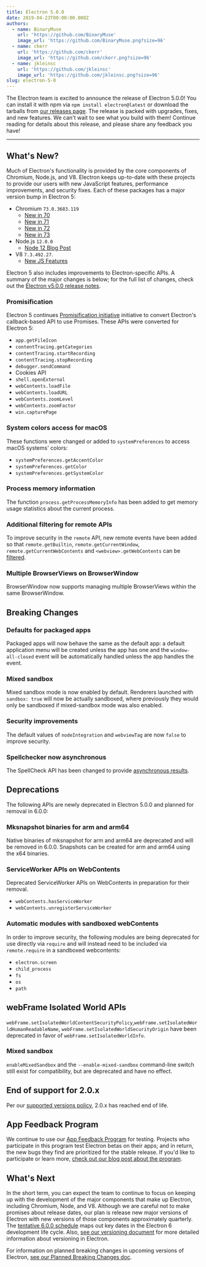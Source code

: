 ```yaml
---
title: Electron 5.0.0
date: 2019-04-23T00:00:00.000Z
authors:
  - name: BinaryMuse
    url: 'https://github.com/BinaryMuse'
    image_url: 'https://github.com/BinaryMuse.png?size=96'
  - name: ckerr
    url: 'https://github.com/ckerr'
    image_url: 'https://github.com/ckerr.png?size=96'
  - name: jkleinsc
    url: 'https://github.com/jkleinsc'
    image_url: 'https://github.com/jkleinsc.png?size=96'
slug: electron-5-0
---
```

The Electron team is excited to announce the release of Electron 5.0.0! You can install it with npm via `npm install electron@latest` or download the tarballs from [our releases page](https://github.com/electron/electron/releases/tag/v5.0.0). The release is packed with upgrades, fixes, and new features. We can't wait to see what you build with them! Continue reading for details about this release, and please share any feedback you have!

---

## What's New?

Much of Electron's functionality is provided by the core components of Chromium, Node.js, and V8. Electron keeps up-to-date with these projects to provide our users with new JavaScript features, performance improvements, and security fixes. Each of these packages has a major version bump in Electron 5:

- Chromium `73.0.3683.119`
  - [New in 70](https://developers.google.com/web/updates/2018/10/nic70)
  - [New in 71](https://developers.google.com/web/updates/2018/12/nic71)
  - [New in 72](https://developers.google.com/web/updates/2019/01/nic72)
  - [New in 73](https://developers.google.com/web/updates/2019/03/nic73)
- Node.js `12.0.0`
  - [Node 12 Blog Post](https://nodejs.org/en/blog/release/v12.0.0/)
- V8 `7.3.492.27`.
  - [New JS Features](https://twitter.com/mathias/status/1120700101637353473)

Electron 5 also includes improvements to Electron-specific APIs. A summary of the major changes is below; for the full list of changes, check out the [Electron v5.0.0 release notes](https://github.com/electron/electron/releases/tag/v5.0.0).

### Promisification

Electron 5 continues [Promisification initiative](https://github.com/electron/electron/blob/5-0-x/docs/api/promisification.md) initiative to convert Electron's callback-based API to use Promises. These APIs were converted for Electron 5:
* `app.getFileIcon`
* `contentTracing.getCategories`
* `contentTracing.startRecording`
* `contentTracing.stopRecording`
* `debugger.sendCommand`
* Cookies API
* `shell.openExternal`
* `webContents.loadFile`
* `webContents.loadURL`
* `webContents.zoomLevel`
* `webContents.zoomFactor`
* `win.capturePage`

### System colors access for macOS

These functions were changed or added to `systemPreferences` to access macOS systems' colors:
* `systemPreferences.getAccentColor`
* `systemPreferences.getColor`
* `systemPreferences.getSystemColor`

### Process memory information

The function `process.getProcessMemoryInfo` has been added to get memory usage statistics about the current process.

### Additional filtering for remote APIs

To improve security in the `remote` API, new remote events have been added so that `remote.getBuiltin`, `remote.getCurrentWindow`, `remote.getCurrentWebContents` and `<webview>.getWebContents` can be [filtered](https://github.com/electron/electron/blob/master/docs/tutorial/security.md#13-disable-or-limit-creation-of-new-windows).

### Multiple BrowserViews on BrowserWindow

BrowserWindow now supports managing multiple BrowserViews within the same BrowserWindow.

## Breaking Changes

### Defaults for packaged apps

Packaged apps will now behave the same as the default app: a default application menu will be created unless the app has one and the `window-all-closed` event will be automatically handled unless the app handles the event.

### Mixed sandbox

Mixed sandbox mode is now enabled by default. Renderers launched with `sandbox: true` will now be actually sandboxed, where previously they would only be sandboxed if mixed-sandbox mode was also enabled.

### Security improvements
The default values of `nodeIntegration` and `webviewTag` are now `false` to improve security.

### Spellchecker now asynchronous

The SpellCheck API has been changed to provide [asynchronous results](https://github.com/electron/electron/blob/5-0-x/docs/api/web-frame.md#webframesetspellcheckproviderlanguage-provider).

## Deprecations

The following APIs are newly deprecated in Electron 5.0.0 and planned for removal in 6.0.0:

### Mksnapshot binaries for arm and arm64
Native binaries of mksnapshot for arm and arm64 are deprecated and will be removed in 6.0.0. Snapshots can be created for arm and arm64 using the x64 binaries.

### ServiceWorker APIs on WebContents
Deprecated ServiceWorker APIs on WebContents in preparation for their removal.
* `webContents.hasServiceWorker`
* `webContents.unregisterServiceWorker`

### Automatic modules with sandboxed webContents
In order to improve security, the following modules are being deprecated for use directly via `require` and will instead need to be included via `remote.require` in a sandboxed webcontents:
* `electron.screen`
* `child_process`
* `fs`
* `os`
* `path`

## webFrame Isolated World APIs
`webFrame.setIsolatedWorldContentSecurityPolicy`,`webFrame.setIsolatedWorldHumanReadableName`, `webFrame.setIsolatedWorldSecurityOrigin` have been deprecated in favor of `webFrame.setIsolatedWorldInfo`.

### Mixed sandbox
`enableMixedSandbox` and the `--enable-mixed-sandbox` command-line switch still exist for compatibility, but are deprecated and have no effect.

## End of support for 2.0.x

Per our [supported versions policy](https://electronjs.org/docs/tutorial/support#supported-versions), 2.0.x has reached end of life.

## App Feedback Program

We continue to use our [App Feedback Program](https://electronjs.org/blog/app-feedback-program) for testing. Projects who participate in this program test Electron betas on their apps; and in return, the new bugs they find are prioritized for the stable release. If you'd like to participate or learn more, [check out our blog post about the program](https://electronjs.org/blog/app-feedback-program).

## What's Next

In the short term, you can expect the team to continue to focus on keeping up with the development of the major components that make up Electron, including Chromium, Node, and V8. Although we are careful not to make promises about release dates, our plan is release new major versions of Electron with new versions of those components approximately quarterly. The [tentative 6.0.0 schedule](https://electronjs.org/docs/tutorial/electron-timelines#600-release-schedule) maps out key dates in the Electron 6 development life cycle. Also, [see our versioning document](https://electronjs.org/docs/tutorial/electron-versioning) for more detailed information about versioning in Electron.

For information on planned breaking changes in upcoming versions of Electron, [see our Planned Breaking Changes doc](https://github.com/electron/electron/blob/master/docs/api/breaking-changes.md).
